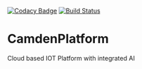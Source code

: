[![Codacy Badge](https://api.codacy.com/project/badge/Grade/7b4b26ff2c0a4c0caddb1f6ab18eb13f)](https://www.codacy.com/app/kalperen/CamdenPlatform?utm_source=github.com&amp;utm_medium=referral&amp;utm_content=kalperen/CamdenPlatform&amp;utm_campaign=Badge_Grade)
[![Build Status](https://travis-ci.com/kalperen/CamdenPlatform.svg?branch=master)](https://travis-ci.org/kalperen/CamdenPlatform)
# CamdenPlatform
Cloud based IOT Platform with integrated AI
